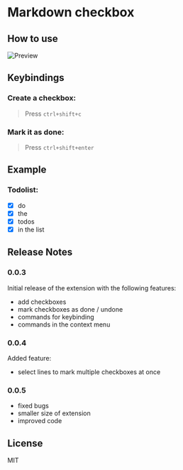 # Markdown checkbox

## How to use

![Preview](https://raw.githubusercontent.com/PKief/vscode-extension-markdown-checkbox/withimages/images/preview.gif)

## Keybindings
### Create a checkbox:

> Press `ctrl+shift+c`

### Mark it as done:

> Press `ctrl+shift+enter`

## Example
### Todolist:
* [X] do
* [X] the
* [X] todos
* [X] in the list

## Release Notes

### 0.0.3

Initial release of the extension with the following features:
- add checkboxes
- mark checkboxes as done / undone
- commands for keybinding
- commands in the context menu

### 0.0.4

Added feature:
- select lines to mark multiple checkboxes at once 

### 0.0.5
- fixed bugs
- smaller size of extension
- improved code

## License
MIT